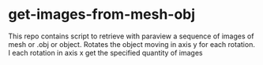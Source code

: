 # get-images-from-mesh-obj
This repo contains script to retrieve with paraview a sequence of images of mesh or .obj or object. Rotates the object moving in axis y for each rotation. I each rotation in axis x  get the specified quantity of images
